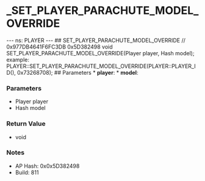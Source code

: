 # _SET_PLAYER_PARACHUTE_MODEL_OVERRIDE

--- ns: PLAYER --- ## SET_PLAYER_PARACHUTE_MODEL_OVERRIDE  // 0x977DB4641F6FC3DB 0x5D382498 void SET_PLAYER_PARACHUTE_MODEL_OVERRIDE(Player player, Hash model);  example: PLAYER::SET_PLAYER_PARACHUTE_MODEL_OVERRIDE(PLAYER::PLAYER_ID(), 0x73268708);  ## Parameters * **player**: * **model**:

### Parameters
* Player player
* Hash model

### Return Value
* void

### Notes
* AP Hash: 0x0x5D382498
* Build: 811

